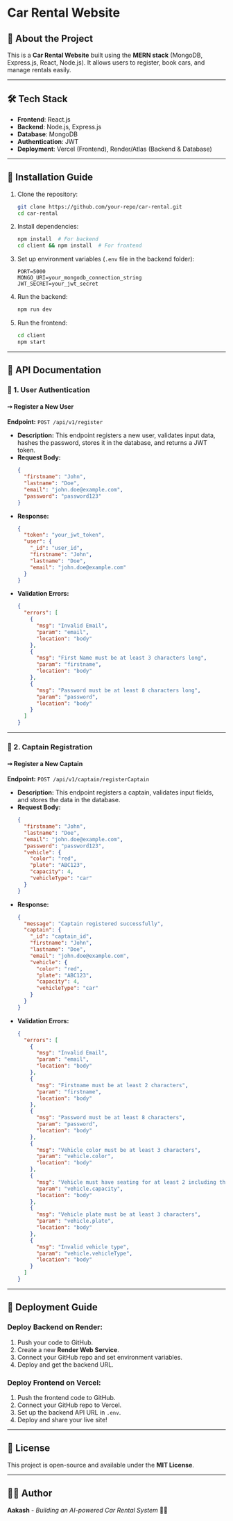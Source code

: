 # Car Rental Website

## 🚗 About the Project
This is a **Car Rental Website** built using the **MERN stack** (MongoDB, Express.js, React, Node.js). It allows users to register, book cars, and manage rentals easily.

---

## 🛠 Tech Stack
- **Frontend**: React.js
- **Backend**: Node.js, Express.js
- **Database**: MongoDB
- **Authentication**: JWT
- **Deployment**: Vercel (Frontend), Render/Atlas (Backend & Database)

---

## 👅 Installation Guide
1. Clone the repository:
   ```sh
   git clone https://github.com/your-repo/car-rental.git
   cd car-rental
   ```
2. Install dependencies:
   ```sh
   npm install  # For backend
   cd client && npm install  # For frontend
   ```
3. Set up environment variables (`.env` file in the backend folder):
   ```env
   PORT=5000
   MONGO_URI=your_mongodb_connection_string
   JWT_SECRET=your_jwt_secret
   ```
4. Run the backend:
   ```sh
   npm run dev
   ```
5. Run the frontend:
   ```sh
   cd client
   npm start
   ```

---

## 📌 API Documentation

### 🔹 1. User Authentication

#### ➙ Register a New User
**Endpoint:** `POST /api/v1/register`
- **Description:** This endpoint registers a new user, validates input data, hashes the password, stores it in the database, and returns a JWT token.
- **Request Body:**
  ```json
  {
    "firstname": "John",
    "lastname": "Doe",
    "email": "john.doe@example.com",
    "password": "password123"
  }
  ```
- **Response:**
  ```json
  {
    "token": "your_jwt_token",
    "user": {
      "_id": "user_id",
      "firstname": "John",
      "lastname": "Doe",
      "email": "john.doe@example.com"
    }
  }
  ```
- **Validation Errors:**
  ```json
  {
    "errors": [
      {
        "msg": "Invalid Email",
        "param": "email",
        "location": "body"
      },
      {
        "msg": "First Name must be at least 3 characters long",
        "param": "firstname",
        "location": "body"
      },
      {
        "msg": "Password must be at least 8 characters long",
        "param": "password",
        "location": "body"
      }
    ]
  }
  ```

---

### 🔹 2. Captain Registration

#### ➙ Register a New Captain
**Endpoint:** `POST /api/v1/captain/registerCaptain`
- **Description:** This endpoint registers a captain, validates input fields, and stores the data in the database.
- **Request Body:**
  ```json
  {
    "firstname": "John",
    "lastname": "Doe",
    "email": "john.doe@example.com",
    "password": "password123",
    "vehicle": {
      "color": "red",
      "plate": "ABC123",
      "capacity": 4,
      "vehicleType": "car"
    }
  }
  ```
- **Response:**
  ```json
  {
    "message": "Captain registered successfully",
    "captain": {
      "_id": "captain_id",
      "firstname": "John",
      "lastname": "Doe",
      "email": "john.doe@example.com",
      "vehicle": {
        "color": "red",
        "plate": "ABC123",
        "capacity": 4,
        "vehicleType": "car"
      }
    }
  }
  ```
- **Validation Errors:**
  ```json
  {
    "errors": [
      {
        "msg": "Invalid Email",
        "param": "email",
        "location": "body"
      },
      {
        "msg": "Firstname must be at least 2 characters",
        "param": "firstname",
        "location": "body"
      },
      {
        "msg": "Password must be at least 8 characters",
        "param": "password",
        "location": "body"
      },
      {
        "msg": "Vehicle color must be at least 3 characters",
        "param": "vehicle.color",
        "location": "body"
      },
      {
        "msg": "Vehicle must have seating for at least 2 including the driver",
        "param": "vehicle.capacity",
        "location": "body"
      },
      {
        "msg": "Vehicle plate must be at least 3 characters",
        "param": "vehicle.plate",
        "location": "body"
      },
      {
        "msg": "Invalid vehicle type",
        "param": "vehicle.vehicleType",
        "location": "body"
      }
    ]
  }
  ```

---

## 🚀 Deployment Guide
### Deploy Backend on Render:
1. Push your code to GitHub.
2. Create a new **Render Web Service**.
3. Connect your GitHub repo and set environment variables.
4. Deploy and get the backend URL.

### Deploy Frontend on Vercel:
1. Push the frontend code to GitHub.
2. Connect your GitHub repo to Vercel.
3. Set up the backend API URL in `.env`.
4. Deploy and share your live site!

---

## 🐜 License
This project is open-source and available under the **MIT License**.

---

## 👨‍💻 Author
**Aakash** - *Building an AI-powered Car Rental System* 🚗✨
